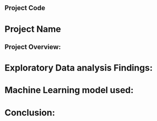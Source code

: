## Project Code

# Project Name

## Project Overview:


# Exploratory Data analysis Findings:


# Machine Learning model used:


# Conclusion:
